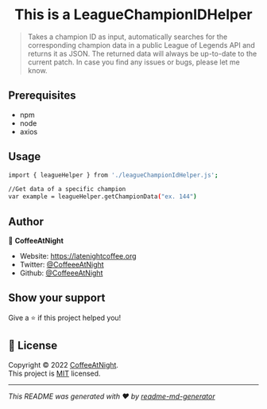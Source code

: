 <h1 align="center">This is a LeagueChampionIDHelper</h1>

> Takes a champion ID as input, automatically searches for the corresponding champion data in a public League of Legends API and returns it as JSON. The returned data will always be up-to-date to the current patch. In case you find any issues or bugs, please let me know.

## Prerequisites

- npm
- node
- axios

## Usage

```sh
import { leagueHelper } from './leagueChampionIdHelper.js';

//Get data of a specific champion
var example = leagueHelper.getChampionData("ex. 144")
```

## Author

👤 **CoffeeAtNight**

* Website: https://latenightcoffee.org
* Twitter: [@CoffeeeAtNight](https://twitter.com/CoffeeeAtNight)
* Github: [@CoffeeeAtNight](https://github.com/CoffeeeAtNight)

## Show your support

Give a ⭐️ if this project helped you!

## 📝 License

Copyright © 2022 [CoffeeAtNight](https://github.com/CoffeeeAtNight).<br />
This project is [MIT](https://github.com/kefranabg/readme-md-generator/blob/master/LICENSE) licensed.

***
_This README was generated with ❤️ by [readme-md-generator](https://github.com/kefranabg/readme-md-generator)_
